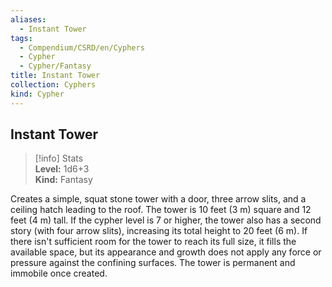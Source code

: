 ```yaml
---
aliases:
  - Instant Tower
tags:
  - Compendium/CSRD/en/Cyphers
  - Cypher
  - Cypher/Fantasy
title: Instant Tower
collection: Cyphers
kind: Cypher
---
```

## Instant Tower  
>[!info] Stats  
> **Level:** 1d6+3  
> **Kind:** Fantasy
  
Creates a simple, squat stone tower with a door, three arrow slits, and a ceiling hatch leading to the roof. The tower is 10 feet (3 m) square and 12 feet (4 m) tall. If the cypher level is 7 or higher, the tower also has a second story (with four arrow slits), increasing its total height to 20 feet (6 m). If there isn't sufficient room for the tower to reach its full size, it fills the available space, but its appearance and growth does not apply any force or pressure against the confining surfaces. The tower is permanent and immobile once created.